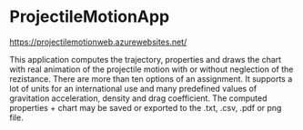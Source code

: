 # ProjectileMotionApp

https://projectilemotionweb.azurewebsites.net/

This application computes the trajectory, properties and draws the chart with real animation of the projectile motion with or without neglection of the rezistance. There are more than ten options of an assignment. It supports a lot of units for an international use and many predefined values of gravitation acceleration, density and drag coefficient. The computed properties + chart may be saved or exported to the .txt, .csv, .pdf or png file.
